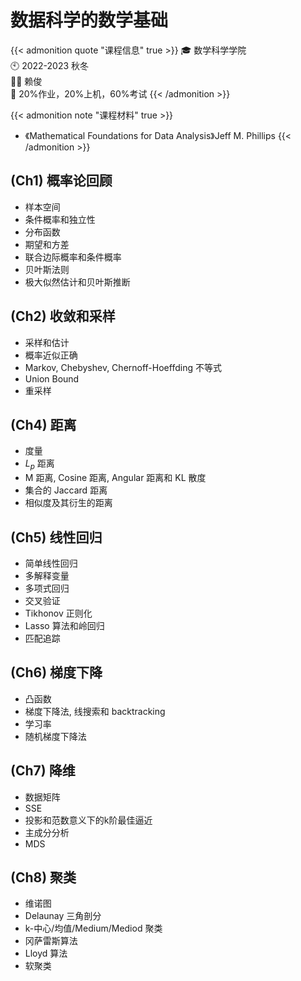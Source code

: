 # 数据科学的数学基础


<!--more-->

{{< admonition quote "课程信息" true >}}
🎓 数学科学学院<br>
🕙 2022-2023 秋冬<br>
🧑‍🏫 赖俊<br>
📝 20%作业，20%上机，60%考试
{{< /admonition >}}

{{< admonition note "课程材料" true >}}
- 《Mathematical Foundations for Data Analysis》Jeff M. Phillips
{{< /admonition >}}

## (Ch1) 概率论回顾

- 样本空间
- 条件概率和独立性
- 分布函数
- 期望和方差
- 联合边际概率和条件概率
- 贝叶斯法则
- 极大似然估计和贝叶斯推断

## (Ch2) 收敛和采样

- 采样和估计
- 概率近似正确
- Markov, Chebyshev, Chernoff-Hoeffding 不等式
- Union Bound
- 重采样

## (Ch4) 距离

- 度量
- $L_p$ 距离
- M 距离, Cosine 距离, Angular 距离和 KL 散度
- 集合的 Jaccard 距离
- 相似度及其衍生的距离

## (Ch5) 线性回归

- 简单线性回归
- 多解释变量
- 多项式回归
- 交叉验证
- Tikhonov 正则化
- Lasso 算法和岭回归
- 匹配追踪

## (Ch6) 梯度下降

- 凸函数
- 梯度下降法, 线搜索和 backtracking
- 学习率
- 随机梯度下降法 

## (Ch7) 降维

- 数据矩阵
- SSE
- 投影和范数意义下的k阶最佳逼近
- 主成分分析
- MDS

## (Ch8) 聚类

- 维诺图
- Delaunay 三角剖分
- k-中心/均值/Medium/Mediod 聚类
- 冈萨雷斯算法
- Lloyd 算法
- 软聚类


